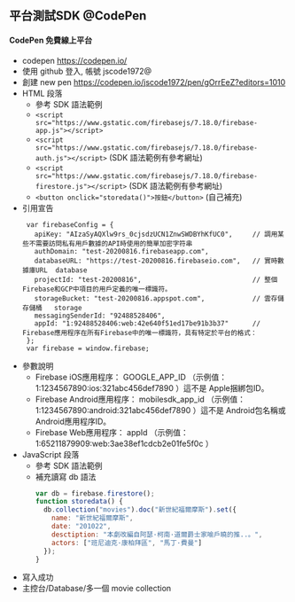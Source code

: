 ## 平台測試SDK @CodePen

#### CodePen 免費線上平台  
* codepen https://codepen.io/
* 使用 github 登入, 帳號 jscode1972@
* 創建 new pen  https://codepen.io/jscode1972/pen/gOrrEeZ?editors=1010
* HTML 段落
  * 參考 SDK 語法範例
  * `<script src="https://www.gstatic.com/firebasejs/7.18.0/firebase-app.js"></script>`
  * `<script src="https://www.gstatic.com/firebasejs/7.18.0/firebase-auth.js"></script>` (SDK 語法範例有參考網址)
  * `<script src="https://www.gstatic.com/firebasejs/7.18.0/firebase-firestore.js"></script>` (SDK 語法範例有參考網址)
  * `<button onclick="storedata()">按鈕</button>` (自己補充)
* 引用宣告
  ```
   var firebaseConfig = {
     apiKey: "AIzaSyAQXlw9rs_0cjsdzUCN1ZnwSWDBYhKfUC0",     // 調用某些不需要訪問私有用戶數據的API時使用的簡單加密字符串
     authDomain: "test-20200816.firebaseapp.com",
     databaseURL: "https://test-20200816.firebaseio.com",   // 實時數據庫URL  database
     projectId: "test-20200816",                            // 整個Firebase和GCP中項目的用戶定義的唯一標識符。
     storageBucket: "test-20200816.appspot.com",            // 雲存儲存儲桶   storage
     messagingSenderId: "92488528406",
     appId: "1:92488528406:web:42e640f51ed17be91b3b37"      // Firebase應用程序在所有Firebase中的唯一標識符，具有特定於平台的格式：
   };
   var firebase = window.firebase;
  ```
* 參數說明
  * Firebase iOS應用程序： GOOGLE_APP_ID （示例值： 1:1234567890:ios:321abc456def7890 ）這不是 Apple捆綁包ID。
  * Firebase Android應用程序： mobilesdk_app_id （示例值： 1:1234567890:android:321abc456def7890 ）這不是 Android包名稱或Android應用程序ID。
  * Firebase Web應用程序： appId （示例值： 1:65211879909:web:3ae38ef1cdcb2e01fe5f0c ）
* JavaScript 段落
  * 參考 SDK 語法範例
  * 補充讀寫 db 語法
    ```javascript
    var db = firebase.firestore();
    function storedata() {
      db.collection("movies").doc("新世紀福爾摩斯").set({
        name: "新世紀福爾摩斯",
        date: "201022",
        desctiption: "本劇改編自阿瑟·柯南·道爾爵士家喻戶曉的推..。",
        actors: ["班尼迪克·康柏拜區", "馬丁·費曼"]
      });
    }
    ```
* 寫入成功
 * 主控台/Database/多一個 movie collection
